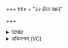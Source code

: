 +++
title = "३२ होता यक्षत्"

+++
<details><summary>पदपाठः</summary>

होता॑। य॒क्ष॒त्। सु॒रेत॑स॒मिति॑ सु॒ऽरेत॑सम्। त्वष्टा॑रम्। पु॒ष्टि॒वर्ध॑न॒मिति॑ पुष्टि॒ऽवर्ध॑नम्। रू॒पाणि॑। बिभ्र॑तम्। पृथ॑क्। पुष्टि॑म्। इन्द्र॑म्। व॒यो॒धस॒मिति॑ वयः॒ऽधस॑म्। द्वि॒पद॒मिति॑ द्वि॒ऽपद॑म्। छन्दः॑। इ॒न्द्रि॒यम्। उ॒क्षाण॑म्। गाम्। न। वयः॑। दध॑त्। वेतु॑। आज्य॑स्य। होतः॑। यज॑। ३२।
</details>

<details><summary>अधिमन्त्रम् (VC)</summary>

- इन्द्रो देवता
- सरस्वत्यृषिः
- भुरिक्शक्वरी
- धैवतः
</details>